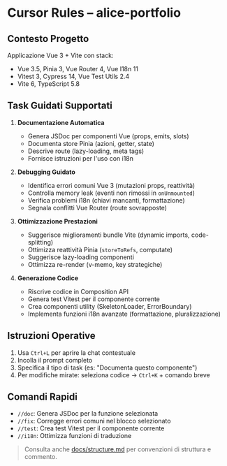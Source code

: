 # Cursor Rules – alice-portfolio

## Contesto Progetto

Applicazione Vue 3 + Vite con stack:

- Vue 3.5, Pinia 3, Vue Router 4, Vue I18n 11
- Vitest 3, Cypress 14, Vue Test Utils 2.4
- Vite 6, TypeScript 5.8

## Task Guidati Supportati

1. **Documentazione Automatica**

   - Genera JSDoc per componenti Vue (props, emits, slots)
   - Documenta store Pinia (azioni, getter, state)
   - Descrive route (lazy-loading, meta tags)
   - Fornisce istruzioni per l'uso con i18n

2. **Debugging Guidato**

   - Identifica errori comuni Vue 3 (mutazioni props, reattività)
   - Controlla memory leak (eventi non rimossi in `onUnmounted`)
   - Verifica problemi i18n (chiavi mancanti, formattazione)
   - Segnala conflitti Vue Router (route sovrapposte)

3. **Ottimizzazione Prestazioni**

   - Suggerisce miglioramenti bundle Vite (dynamic imports, code-splitting)
   - Ottimizza reattività Pinia (`storeToRefs`, computate)
   - Suggerisce lazy-loading componenti
   - Ottimizza re-render (v-memo, key strategiche)

4. **Generazione Codice**
   - Riscrive codice in Composition API
   - Genera test Vitest per il componente corrente
   - Crea componenti utility (SkeletonLoader, ErrorBoundary)
   - Implementa funzioni i18n avanzate (formattazione, pluralizzazione)

## Istruzioni Operative

1. Usa `Ctrl+L` per aprire la chat contestuale
2. Incolla il prompt completo
3. Specifica il tipo di task (es: "Documenta questo componente")
4. Per modifiche mirate: seleziona codice → `Ctrl+K` + comando breve

## Comandi Rapidi

- `//doc`: Genera JSDoc per la funzione selezionata
- `//fix`: Corregge errori comuni nel blocco selezionato
- `//test`: Crea test Vitest per il componente corrente
- `//i18n`: Ottimizza funzioni di traduzione

> Consulta anche [docs/structure.md](mdc:docs/structure.md) per convenzioni di struttura e commento.
